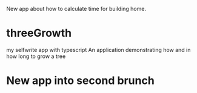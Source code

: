 New app about how to calculate time for building home.


# threeGrowth

my selfwrite app with typescript
An application demonstrating how and in how long to grow a tree
 

# New app into second brunch
